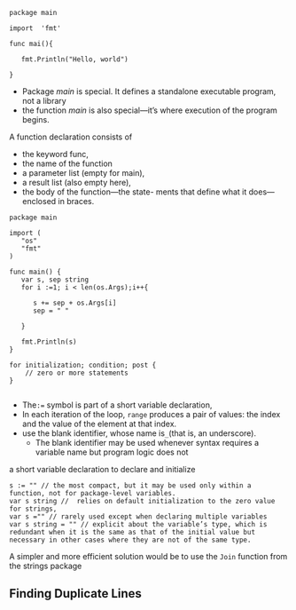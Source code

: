 ```
package main

import  'fmt'

func mai(){
   
   fmt.Println("Hello, world")

}
```

* Package *main* is special. It defines a standalone executable program, not a library
* the function *main* is also special—it’s where execution of the program begins.

A function declaration consists of 
* the keyword func, 
* the name of the function
* a parameter list (empty for main), 
* a result list (also empty here), 
* the body of the function—the state- ments that define what it does—enclosed in braces.



```
package main

import (
   "os"
   "fmt"
)

func main() {
   var s, sep string
   for i :=1; i < len(os.Args);i++{

      s += sep + os.Args[i]
      sep = " "

   }

   fmt.Println(s)
}

for initialization; condition; post { 
    // zero or more statements
}


```
* The`:=` symbol is part of a short variable declaration,
* In each iteration of the loop, `range` produces a pair of values: the index and the value of the element at that index.
* use the blank identifier, whose name is` _ `(that is, an underscore). 
  * The blank identifier may be used whenever syntax requires a variable name but program logic does not


a short variable declaration to declare and initialize
```
s := "" // the most compact, but it may be used only within a function, not for package-level variables.
var s string //  relies on default initialization to the zero value for strings,
var s ="" // rarely used except when declaring multiple variables
var s string = "" // explicit about the variable’s type, which is redundant when it is the same as that of the initial value but necessary in other cases where they are not of the same type.
```
A simpler and more efficient solution would be to use the `Join` function from the strings package


## Finding Duplicate Lines

